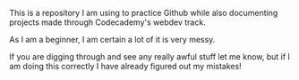 This is a repository I am using to practice Github while also documenting projects made through Codecademy's webdev track. 

As I am a beginner, I am certain a lot of it is very messy. 

If you are digging through and see any really awful stuff let me know, but if I am doing this correctly I have already figured out my mistakes!
